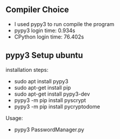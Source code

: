 **Compiler Choice**
-
 - I used pypy3 to run compile the program
 - pypy3 login time: 0.934s
 - CPython login time: 76.402s
 
 **pypy3 Setup ubuntu**
-
 installation steps:
 - sudo apt install pypy3
 - sudo apt-get install pip
 - sudo apt-get install pypy3-dev
 - pypy3 -m pip install pyscrypt
 - pypy3 -m pip install pycryptodome

Usage:
 - pypy3 PasswordManager.py

